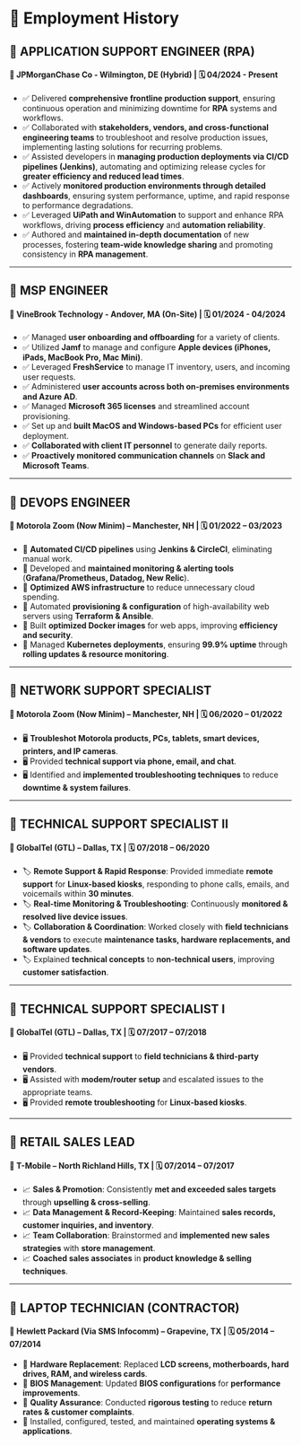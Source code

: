 # 📂 Employment History

## 📌 APPLICATION SUPPORT ENGINEER (RPA)
#### 🏢 JPMorganChase Co - Wilmington, DE (Hybrid) | 🗓️ 04/2024 - Present

- ✅ Delivered **comprehensive frontline production support**, ensuring continuous operation and minimizing downtime for **RPA** systems and workflows.
- ✅ Collaborated with **stakeholders, vendors, and cross-functional engineering teams** to troubleshoot and resolve production issues, implementing lasting solutions for recurring problems.
- ✅ Assisted developers in **managing production deployments via CI/CD pipelines (Jenkins)**, automating and optimizing release cycles for **greater efficiency and reduced lead times**.
- ✅ Actively **monitored production environments through detailed dashboards**, ensuring system performance, uptime, and rapid response to performance degradations.
- ✅ Leveraged **UiPath and WinAutomation** to support and enhance RPA workflows, driving **process efficiency** and **automation reliability**.
- ✅ Authored and **maintained in-depth documentation** of new processes, fostering **team-wide knowledge sharing** and promoting consistency in **RPA management**.

---

## 📌 MSP ENGINEER
#### 🏢 VineBrook Technology - Andover, MA (On-Site) | 🗓️ 01/2024 - 04/2024

- ✅ Managed **user onboarding and offboarding** for a variety of clients.
- ✅ Utilized **Jamf** to manage and configure **Apple devices (iPhones, iPads, MacBook Pro, Mac Mini)**.
- ✅ Leveraged **FreshService** to manage IT inventory, users, and incoming user requests.
- ✅ Administered **user accounts across both on-premises environments and Azure AD**.
- ✅ Managed **Microsoft 365 licenses** and streamlined account provisioning.
- ✅ Set up and **built MacOS and Windows-based PCs** for efficient user deployment.
- ✅ **Collaborated with client IT personnel** to generate daily reports.
- ✅ **Proactively monitored communication channels** on **Slack and Microsoft Teams**.

---

## 📌 DEVOPS ENGINEER
#### 🏢 Motorola Zoom (Now Minim) – Manchester, NH | 🗓️ 01/2022 – 03/2023

- 🚀 **Automated CI/CD pipelines** using **Jenkins & CircleCI**, eliminating manual work.
- 🚀 Developed and **maintained monitoring & alerting tools** (**Grafana/Prometheus, Datadog, New Relic**).
- 🚀 **Optimized AWS infrastructure** to reduce unnecessary cloud spending.
- 🚀 Automated **provisioning & configuration** of high-availability web servers using **Terraform & Ansible**.
- 🚀 Built **optimized Docker images** for web apps, improving **efficiency and security**.
- 🚀 Managed **Kubernetes deployments**, ensuring **99.9% uptime** through **rolling updates & resource monitoring**.

---

## 📌 NETWORK SUPPORT SPECIALIST
#### 🏢 Motorola Zoom (Now Minim) – Manchester, NH | 🗓️ 06/2020 – 01/2022

- 🖥️ **Troubleshot Motorola products, PCs, tablets, smart devices, printers, and IP cameras**.
- 🖥️ Provided **technical support via phone, email, and chat**.
- 🖥️ Identified and **implemented troubleshooting techniques** to reduce **downtime & system failures**.

---

## 📌 TECHNICAL SUPPORT SPECIALIST II
#### 🏢 GlobalTel (GTL) – Dallas, TX | 🗓️ 07/2018 – 06/2020

- 🏷️ **Remote Support & Rapid Response**: Provided immediate **remote support** for **Linux-based kiosks**, responding to phone calls, emails, and voicemails within **30 minutes**.
- 🏷️ **Real-time Monitoring & Troubleshooting**: Continuously **monitored & resolved live device issues**.
- 🏷️ **Collaboration & Coordination**: Worked closely with **field technicians & vendors** to execute **maintenance tasks, hardware replacements, and software updates**.
- 🏷️ Explained **technical concepts** to **non-technical users**, improving **customer satisfaction**.

---

## 📌 TECHNICAL SUPPORT SPECIALIST I
#### 🏢 GlobalTel (GTL) – Dallas, TX | 🗓️ 07/2017 – 07/2018

- 🖥️ Provided **technical support** to **field technicians & third-party vendors**.
- 🖥️ Assisted with **modem/router setup** and escalated issues to the appropriate teams.
- 🖥️ Provided **remote troubleshooting** for **Linux-based kiosks**.

---

## 📌 RETAIL SALES LEAD
#### 🏢 T-Mobile – North Richland Hills, TX | 🗓️ 07/2014 – 07/2017

- 📈 **Sales & Promotion**: Consistently **met and exceeded sales targets** through **upselling & cross-selling**.
- 📈 **Data Management & Record-Keeping**: Maintained **sales records, customer inquiries, and inventory**.
- 📈 **Team Collaboration**: Brainstormed and **implemented new sales strategies** with **store management**.
- 📈 **Coached sales associates** in **product knowledge & selling techniques**.

---

## 📌 LAPTOP TECHNICIAN (CONTRACTOR)
#### 🏢 Hewlett Packard (Via SMS Infocomm) – Grapevine, TX | 🗓️ 05/2014 – 07/2014

- 🔧 **Hardware Replacement**: Replaced **LCD screens, motherboards, hard drives, RAM, and wireless cards**.
- 🔧 **BIOS Management**: Updated **BIOS configurations** for **performance improvements**.
- 🔧 **Quality Assurance**: Conducted **rigorous testing** to reduce **return rates & customer complaints**.
- 🔧 Installed, configured, tested, and maintained **operating systems & applications**.
